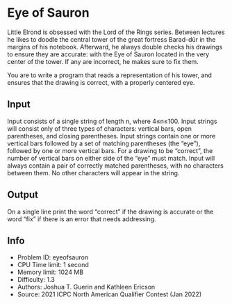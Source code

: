 # Eye of Sauron

Little Elrond is obsessed with the Lord of the Rings series. Between lectures he likes to doodle the central tower of the great fortress Barad-dûr in the margins of his notebook. Afterward, he always double checks his drawings to ensure they are accurate: with the Eye of Sauron located in the very center of the tower. If any are incorrect, he makes sure to fix them.

You are to write a program that reads a representation of his tower, and ensures that the drawing is correct, with a properly centered eye.

## Input

Input consists of a single string of length n, where 4≤n≤100. Input strings will consist only of three types of characters: vertical bars, open parentheses, and closing parentheses. Input strings contain one or more vertical bars followed by a set of matching parentheses (the “eye”), followed by one or more vertical bars. For a drawing to be “correct”, the number of vertical bars on either side of the “eye” must match. Input will always contain a pair of correctly matched parentheses, with no characters between them. No other characters will appear in the string.

## Output

On a single line print the word “correct” if the drawing is accurate or the word “fix” if there is an error that needs addressing.

## Info

- Problem ID: eyeofsauron
- CPU Time limit: 1 second
- Memory limit: 1024 MB
- Difficulty: 1.3
- Authors: Joshua T. Guerin and Kathleen Ericson
- Source: 2021 ICPC North American Qualifier Contest (Jan 2022)

